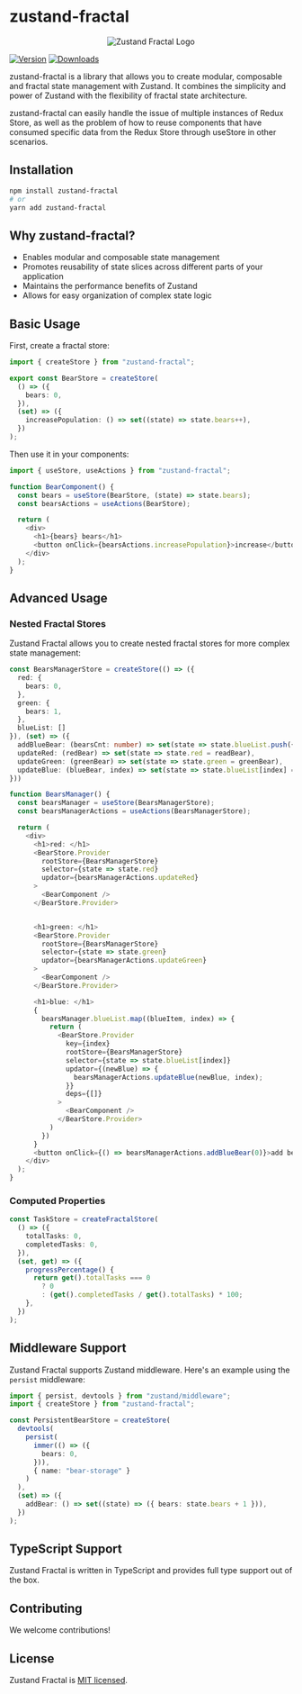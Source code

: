# zustand-fractal

<p align="center">
  <img src="https://img.alicdn.com/imgextra/i2/O1CN011N4AN11QnfRWmTt2D_!!6000000002021-0-tps-1024-1024.jpg" alt="Zustand Fractal Logo" />
</p>

[![Version](https://img.shields.io/npm/v/zustand-fractal?style=flat&colorA=000000&colorB=000000)](https://www.npmjs.com/package/zustand-fractal)
[![Downloads](https://img.shields.io/npm/dt/zustand-fractal.svg?style=flat&colorA=000000&colorB=000000)](https://www.npmjs.com/package/zustand-fractal)

zustand-fractal is a library that allows you to create modular, composable and fractal state management with Zustand. It combines the simplicity and power of Zustand with the flexibility of fractal state architecture.

zustand-fractal can easily handle the issue of multiple instances of Redux Store, as well as the problem of how to reuse components that have consumed specific data from the Redux Store through useStore in other scenarios.

## Installation

```bash
npm install zustand-fractal
# or
yarn add zustand-fractal
```

## Why zustand-fractal?

- Enables modular and composable state management
- Promotes reusability of state slices across different parts of your application
- Maintains the performance benefits of Zustand
- Allows for easy organization of complex state logic

## Basic Usage

First, create a fractal store:

```typescript
import { createStore } from "zustand-fractal";

export const BearStore = createStore(
  () => ({
    bears: 0,
  }),
  (set) => ({
    increasePopulation: () => set((state) => state.bears++),
  })
);
```

Then use it in your components:

```typescript
import { useStore, useActions } from "zustand-fractal";

function BearComponent() {
  const bears = useStore(BearStore, (state) => state.bears);
  const bearsActions = useActions(BearStore);

  return (
    <div>
      <h1>{bears} bears</h1>
      <button onClick={bearsActions.increasePopulation}>increase</button>
    </div>
  );
}
```

## Advanced Usage

### Nested Fractal Stores

Zustand Fractal allows you to create nested fractal stores for more complex state management:

```typescript
const BearsManagerStore = createStore(() => ({
  red: {
    bears: 0,
  },
  green: {
    bears: 1,
  },
  blueList: []
}), (set) => ({
  addBlueBear: (bearsCnt: number) => set(state => state.blueList.push({ bears: bearsCnt })),
  updateRed: (redBear) => set(state => state.red = readBear),
  updateGreen: (greenBear) => set(state => state.green = greenBear),
  updateBlue: (blueBear, index) => set(state => state.blueList[index] = blueBear),
}))

function BearsManager() {
  const bearsManager = useStore(BearsManagerStore);
  const bearsManagerActions = useActions(BearsManagerStore);

  return (
    <div>
      <h1>red: </h1>
      <BearStore.Provider
        rootStore={BearsManagerStore}
        selector={state => state.red}
        updator={bearsManagerActions.updateRed}
      >
        <BearComponent />
      </BearStore.Provider>


      <h1>green: </h1>
      <BearStore.Provider
        rootStore={BearsManagerStore}
        selector={state => state.green}
        updator={bearsManagerActions.updateGreen}
      >
        <BearComponent />
      </BearStore.Provider>

      <h1>blue: </h1>
      {
        bearsManager.blueList.map((blueItem, index) => {
          return (
            <BearStore.Provider
              key={index}
              rootStore={BearsManagerStore}
              selector={state => state.blueList[index]}
              updator={(newBlue) => {
                bearsManagerActions.updateBlue(newBlue, index);
              }}
              deps={[]}
            >
              <BearComponent />
            </BearStore.Provider>
          )
        })
      }
      <button onClick={() => bearsManagerActions.addBlueBear(0)}>add bears</button>
    </div>
  );
}
```

### Computed Properties

```typescript
const TaskStore = createFractalStore(
  () => ({
    totalTasks: 0,
    completedTasks: 0,
  }),
  (set, get) => ({
    progressPercentage() {
      return get().totalTasks === 0
        ? 0
        : (get().completedTasks / get().totalTasks) * 100;
    },
  })
);
```

## Middleware Support

Zustand Fractal supports Zustand middleware. Here's an example using the `persist` middleware:

```typescript
import { persist, devtools } from "zustand/middleware";
import { createStore } from "zustand-fractal";

const PersistentBearStore = createStore(
  devtools(
    persist(
      immer(() => ({
        bears: 0,
      })),
      { name: "bear-storage" }
    )
  ),
  (set) => ({
    addBear: () => set((state) => ({ bears: state.bears + 1 })),
  })
);
```

## TypeScript Support

Zustand Fractal is written in TypeScript and provides full type support out of the box.

## Contributing

We welcome contributions!

## License

Zustand Fractal is [MIT licensed](LICENSE).
